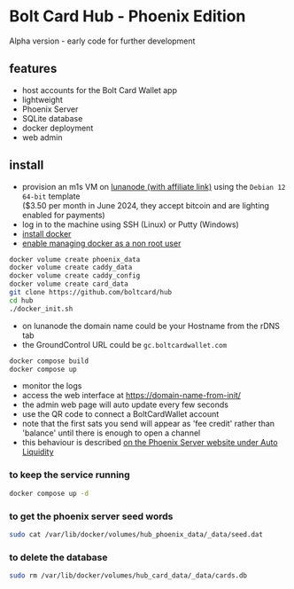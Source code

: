 # Bolt Card Hub - Phoenix Edition

Alpha version - early code for further development

## features

- host accounts for the Bolt Card Wallet app
- lightweight
- Phoenix Server
- SQLite database
- docker deployment
- web admin

## install

- provision an m1s VM on [lunanode (with affiliate link)](https://www.lunanode.com/?r=9026) using the `Debian 12 64-bit` template  
  ($3.50 per month in June 2024, they accept bitcoin and are lighting enabled for payments)
- log in to the machine using SSH (Linux) or Putty (Windows)
- [install docker](https://docs.docker.com/engine/install/debian/)
- [enable managing docker as a non root user](https://docs.docker.com/engine/install/linux-postinstall/)

```bash
docker volume create phoenix_data
docker volume create caddy_data
docker volume create caddy_config
docker volume create card_data
git clone https://github.com/boltcard/hub
cd hub
./docker_init.sh
```

- on lunanode the domain name could be your Hostname from the rDNS tab
- the GroundControl URL could be `gc.boltcardwallet.com`

```bash
docker compose build
docker compose up
```

- monitor the logs
- access the web interface at <https://domain-name-from-init/>
- the admin web page will auto update every few seconds
- use the QR code to connect a BoltCardWallet account
- note that the first sats you send will appear as 'fee credit' rather than 'balance' until there is enough to open a channel
- this behaviour is described [on the Phoenix Server website under Auto Liquidity](https://phoenix.acinq.co/server/auto-liquidity)

### to keep the service running

```bash
docker compose up -d
```

### to get the phoenix server seed words

```bash
sudo cat /var/lib/docker/volumes/hub_phoenix_data/_data/seed.dat
```

### to delete the database

```bash
sudo rm /var/lib/docker/volumes/hub_card_data/_data/cards.db
```
